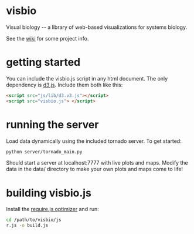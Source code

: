 visbio
======

Visual biology -- a library of web-based visualizations for systems biology.

See the [wiki](https://github.com/zakandrewking/visbio/wiki) for some project info.


getting started
=======

You can include the visbio.js script in any html document. The only dependency is [d3.js](http://d3js.org/). Include them both like this:

```html
<script src="js/lib/d3.v3.js"></script>
<script src="visbio.js"> </script>
```

running the server
=======

Load data dynamically using the included tornado server. To get started:

```bash
python server/tornado_main.py
```

Should start a server at localhost:7777 with live plots and maps. Modify the data in the data/ directory to make your own plots and maps come to life!

building visbio.js
=======

Install the [require.js optimizer](http://requirejs.org/docs/optimization.html) and run:

```bash
cd /path/to/visbio/js
r.js -o build.js
```